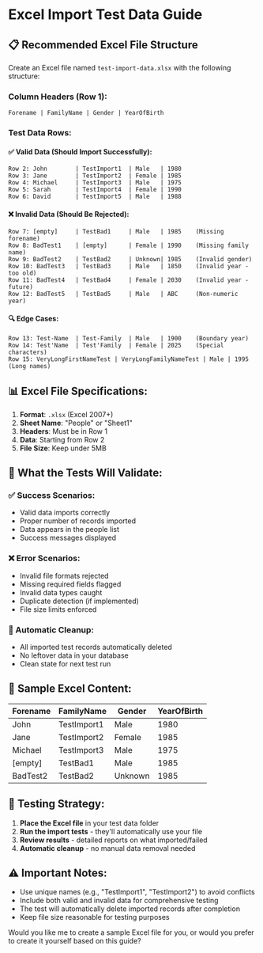 # Excel Import Test Data Guide

## 📋 **Recommended Excel File Structure**

Create an Excel file named `test-import-data.xlsx` with the following structure:

### **Column Headers (Row 1):**
```
Forename | FamilyName | Gender | YearOfBirth
```

### **Test Data Rows:**

#### **✅ Valid Data (Should Import Successfully):**
```
Row 2: John        | TestImport1  | Male   | 1980
Row 3: Jane        | TestImport2  | Female | 1985  
Row 4: Michael     | TestImport3  | Male   | 1975
Row 5: Sarah       | TestImport4  | Female | 1990
Row 6: David       | TestImport5  | Male   | 1988
```

#### **❌ Invalid Data (Should Be Rejected):**
```
Row 7: [empty]     | TestBad1     | Male   | 1985    (Missing forename)
Row 8: BadTest1    | [empty]      | Female | 1990    (Missing family name)
Row 9: BadTest2    | TestBad2     | Unknown| 1985    (Invalid gender)
Row 10: BadTest3   | TestBad3     | Male   | 1850    (Invalid year - too old)
Row 11: BadTest4   | TestBad4     | Female | 2030    (Invalid year - future)
Row 12: BadTest5   | TestBad5     | Male   | ABC     (Non-numeric year)
```

#### **🔍 Edge Cases:**
```
Row 13: Test-Name  | Test-Family  | Male   | 1900    (Boundary year)
Row 14: Test'Name  | Test'Family  | Female | 2025    (Special characters)
Row 15: VeryLongFirstNameTest | VeryLongFamilyNameTest | Male | 1995 (Long names)
```

## 📊 **Excel File Specifications:**

1. **Format**: `.xlsx` (Excel 2007+)
2. **Sheet Name**: "People" or "Sheet1"
3. **Headers**: Must be in Row 1
4. **Data**: Starting from Row 2
5. **File Size**: Keep under 5MB

## 🎯 **What the Tests Will Validate:**

### **✅ Success Scenarios:**
- Valid data imports correctly
- Proper number of records imported
- Data appears in the people list
- Success messages displayed

### **❌ Error Scenarios:**
- Invalid file formats rejected
- Missing required fields flagged
- Invalid data types caught
- Duplicate detection (if implemented)
- File size limits enforced

### **🧹 Automatic Cleanup:**
- All imported test records automatically deleted
- No leftover data in your database
- Clean state for next test run

## 📝 **Sample Excel Content:**

| Forename | FamilyName  | Gender | YearOfBirth |
|----------|-------------|---------|-------------|
| John     | TestImport1 | Male    | 1980        |
| Jane     | TestImport2 | Female  | 1985        |
| Michael  | TestImport3 | Male    | 1975        |
| [empty]  | TestBad1    | Male    | 1985        |
| BadTest2 | TestBad2    | Unknown | 1985        |

## 🚀 **Testing Strategy:**

1. **Place the Excel file** in your test data folder
2. **Run the import tests** - they'll automatically use your file
3. **Review results** - detailed reports on what imported/failed
4. **Automatic cleanup** - no manual data removal needed

## ⚠️ **Important Notes:**

- Use unique names (e.g., "TestImport1", "TestImport2") to avoid conflicts
- Include both valid and invalid data for comprehensive testing
- The test will automatically delete imported records after completion
- Keep file size reasonable for testing purposes

Would you like me to create a sample Excel file for you, or would you prefer to create it yourself based on this guide?